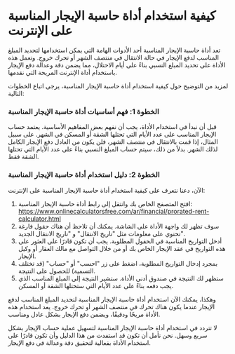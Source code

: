 كيفية استخدام أداة حاسبة الإيجار المناسبة على الإنترنت
======================================================

تعد أداة حاسبة الإيجار المناسبة أحد الأدوات الهامة التي يمكن استخدامها لتحديد المبلغ المناسب لدفع الإيجار في حالة الانتقال في منتصف الشهر أو تحرك خروج. وتعمل هذه الأداة على تحديد المبلغ النسبي بناءً على أيام الاحتلال، مما يضمن دقة وعدالة دفع الإيجار باستخدام أداة الإنترنت المريحة التي نقدمها.

لمزيد من التوضيح حول كيفية استخدام أداة حاسبة الإيجار المناسبة، يرجى اتباع الخطوات التالية:

### الخطوة 1: فهم أساسيات أداة حاسبة الإيجار المناسبة

قبل أن نبدأ في استخدام الأداة، يجب أن نفهم بعض المفاهيم الأساسية. يعتمد حساب الإيجار المناسب على عدد الأيام التي تحتلها الشقة أو المسكن في الشهر. على سبيل المثال، إذا قمت بالانتقال في منتصف الشهر، فلن يكون من العادل دفع الإيجار الكامل لذلك الشهر. بدلاً من ذلك، سيتم حساب المبلغ النسبي بناءً على عدد الأيام التي تحتلها الشقة فقط.

### الخطوة 2: دليل استخدام أداة حاسبة الإيجار المناسبة

الآن، دعنا نتعرف على كيفية استخدام أداة حاسبة الإيجار المناسبة على الإنترنت:

1. افتح المتصفح الخاص بك وانتقل إلى رابط أداة حاسبة الإيجار المناسبة: <https://www.onlinecalculatorsfree.com/ar/financial/prorated-rent-calculator.html>
2. سوف تظهر لك واجهة الأداة على الشاشة. يمكنك أن تلاحظ أن هناك حقول فارغة تحتوي على معلومات مثل "تاريخ الانتقال" و "تاريخ الانتقال الجديد".
3. أدخل التواريخ المناسبة في الحقول المطلوبة. يجب أن تكون قادرًا على العثور على هذه التواريخ في عقد الإيجار الخاص بك أو من خلال التواصل مع مالك العقار أو وكيل الإيجار.
4. بمجرد إدخال التواريخ المطلوبة، اضغط على زر "احسب" أو "حساب" (قد تختلف التسمية) للحصول على النتيجة.
5. ستظهر لك النتيجة في صندوق أدنى الأداة. ستشير النتيجة إلى المبلغ المناسب الذي يجب دفعه بناءً على عدد الأيام التي ستحتلها الشقة أو المسكن.

وهكذا، يمكنك الآن استخدام أداة حاسبة الإيجار المناسبة لتحديد المبلغ المناسب لدفع الإيجار عندما يكون هناك تحرك في منتصف الشهر أو تحرك خروج. يعد استخدام هذه الأداة مريحًا ودقيقًا، ويضمن دفع الإيجار بشكل عادل ومناسب.

لا تتردد في استخدام أداة حاسبة الإيجار المناسبة لتسهيل عملية حساب الإيجار بشكل سريع وسهل. نحن نأمل أن تكون قد استفدت من هذا الدليل وأن تكون قادرًا على استخدام الأداة بفعالية لتحقيق دقة وعدالة في دفع الإيجار.